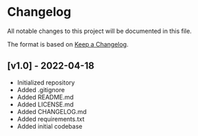 # Changelog

All notable changes to this project will be documented in this file.

The format is based on [Keep a Changelog](https://keepachangelog.com/en/1.0.0/).

## [v1.0] - 2022-04-18

- Initialized repository
- Added .gitignore
- Added README.md
- Added LICENSE.md
- Added CHANGELOG.md
- Added requirements.txt
- Added initial codebase
